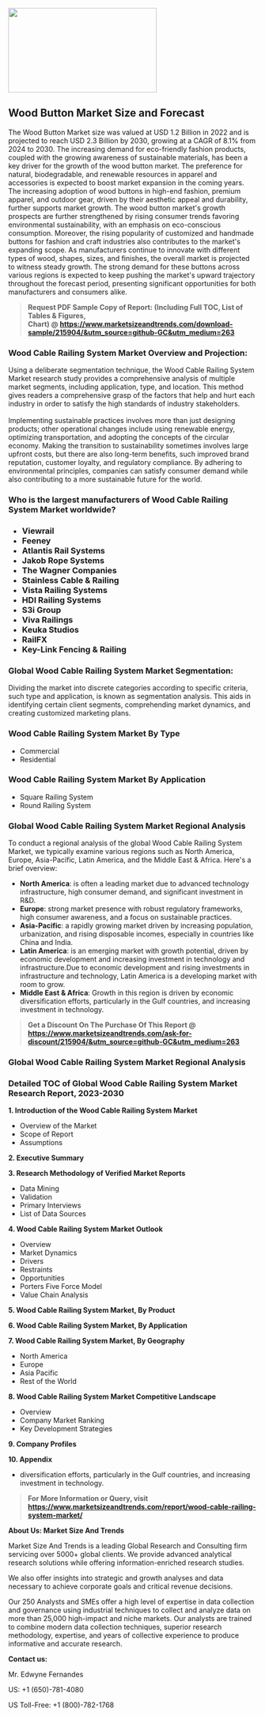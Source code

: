 <p><img class="alignnone size-medium wp-image-20088" src="https://ffe5etoiles.com/wp-content/uploads/2024/12/MST1-300x171.png" alt="" width="300" height="171" /></p><h2>Wood Button Market Size and Forecast</h2><p>The Wood Button Market size was valued at USD 1.2 Billion in 2022 and is projected to reach USD 2.3 Billion by 2030, growing at a CAGR of 8.1% from 2024 to 2030. The increasing demand for eco-friendly fashion products, coupled with the growing awareness of sustainable materials, has been a key driver for the growth of the wood button market. The preference for natural, biodegradable, and renewable resources in apparel and accessories is expected to boost market expansion in the coming years. The increasing adoption of wood buttons in high-end fashion, premium apparel, and outdoor gear, driven by their aesthetic appeal and durability, further supports market growth. The wood button market's growth prospects are further strengthened by rising consumer trends favoring environmental sustainability, with an emphasis on eco-conscious consumption. Moreover, the rising popularity of customized and handmade buttons for fashion and craft industries also contributes to the market's expanding scope. As manufacturers continue to innovate with different types of wood, shapes, sizes, and finishes, the overall market is projected to witness steady growth. The strong demand for these buttons across various regions is expected to keep pushing the market's upward trajectory throughout the forecast period, presenting significant opportunities for both manufacturers and consumers alike.</p><blockquote id="" class=""><strong>Request PDF Sample Copy of Report: (Including Full TOC, List of Tables &amp; Figures, Chart)&nbsp;@&nbsp;<strong><a href="https://www.marketsizeandtrends.com/download-sample/215904/&utm_source=github-GC&utm_medium=263" target="_blank">https://www.marketsizeandtrends.com/download-sample/215904/&utm_source=github-GC&utm_medium=263</a></strong></strong></blockquote><h3 id="" class="">Wood Cable Railing System Market&nbsp;Overview and Projection:</h3><p id="" class="">Using a deliberate segmentation technique, the Wood Cable Railing System Market research study provides a comprehensive analysis of multiple market segments, including application, type, and location. This method gives readers a comprehensive grasp of the factors that help and hurt each industry in order to satisfy the high standards of industry stakeholders. <br /> <br />Implementing sustainable practices involves more than just designing products; other operational changes include using renewable energy, optimizing transportation, and adopting the concepts of the circular economy. Making the transition to sustainability sometimes involves large upfront costs, but there are also long-term benefits, such improved brand reputation, customer loyalty, and regulatory compliance. By adhering to environmental principles, companies can satisfy consumer demand while also contributing to a more sustainable future for the world.</p><h3 id="" class="">Who is the largest manufacturers of&nbsp;Wood Cable Railing System Market worldwide?</h3><h3 class=""><p><ul><li>Viewrail </li><li> Feeney </li><li> Atlantis Rail Systems </li><li> Jakob Rope Systems </li><li> The Wagner Companies </li><li> Stainless Cable & Railing </li><li> Vista Railing Systems </li><li> HDI Railing Systems </li><li> S3i Group </li><li> Viva Railings </li><li> Keuka Studios </li><li> RailFX </li><li> Key-Link Fencing & Railing</li></ul></p></h3><h3 id="" class="">Global&nbsp;Wood Cable Railing System Market Segmentation:</h3><p id="" class="">Dividing the market into discrete categories according to specific criteria, such type and application, is known as segmentation analysis. This aids in identifying certain client segments, comprehending market dynamics, and creating customized marketing plans.</p><h3 id="" class="">Wood Cable Railing System Market&nbsp;By Type</h3><p><p><ul><li>Commercial</li><li> Residential</p></li></ul></p></p><h3 id="" class="">Wood Cable Railing System Market&nbsp;By Application</h3><p class=""><p><ul><li>Square Railing System</li><li> Round Railing System</li></ul></p></p><h3 id="" class="">Global Wood Cable Railing System Market Regional Analysis</h3><p id="" class="">To conduct a regional analysis of the global Wood Cable Railing System Market, we typically examine various regions such as North America, Europe, Asia-Pacific, Latin America, and the Middle East &amp; Africa. Here's a brief overview:</p><ul><li><strong>North America</strong>: is often a leading market due to advanced technology infrastructure, high consumer demand, and significant investment in R&amp;D.</li><li><strong>Europe</strong>: strong market presence with robust regulatory frameworks, high consumer awareness, and a focus on sustainable practices.</li><li><strong>Asia-Pacific</strong>: a rapidly growing market driven by increasing population, urbanization, and rising disposable incomes, especially in countries like China and India.</li><li><strong>Latin America</strong>: is an emerging market with growth potential, driven by economic development and increasing investment in technology and infrastructure.Due to economic development and rising investments in infrastructure and technology, Latin America is a developing market with room to grow.</li><li><strong>Middle East &amp; Africa</strong>: Growth in this region is driven by economic diversification efforts, particularly in the Gulf countries, and increasing investment in technology.</li></ul><blockquote id="" class=""><strong>Get a Discount On The Purchase Of This Report @ <strong><a href="https://www.marketsizeandtrends.com/ask-for-discount/215904/&utm_source=github-GC&utm_medium=263" target="_blank">https://www.marketsizeandtrends.com/ask-for-discount/215904/&utm_source=github-GC&utm_medium=263</a></strong></strong></blockquote><h3 id="" class="">Global Wood Cable Railing System Market Regional Analysis</h3><h3 id="" class="">Detailed TOC of Global Wood Cable Railing System Market Research Report, 2023-2030</h3><p id="" class=""><strong>1. Introduction of the Wood Cable Railing System Market</strong></p><ul><li>Overview of the Market</li><li>Scope of Report</li><li>Assumptions</li></ul><p id="" class=""><strong>2. Executive Summary</strong></p><p id="" class=""><strong>3. Research Methodology of Verified Market Reports</strong></p><ul><li>Data Mining</li><li>Validation</li><li>Primary Interviews</li><li>List of Data Sources</li></ul><p id="" class=""><strong>4. Wood Cable Railing System Market Outlook</strong></p><ul><li>Overview</li><li>Market Dynamics</li><li>Drivers</li><li>Restraints</li><li>Opportunities</li><li>Porters Five Force Model</li><li>Value Chain Analysis</li></ul><p id="" class=""><strong>5. Wood Cable Railing System Market, By Product</strong></p><p id="" class=""><strong>6. Wood Cable Railing System Market, By Application</strong></p><p id="" class=""><strong>7. Wood Cable Railing System Market, By Geography</strong></p><ul><li>North America</li><li>Europe</li><li>Asia Pacific</li><li>Rest of the World</li></ul><p id="" class=""><strong>8. Wood Cable Railing System Market Competitive Landscape</strong></p><ul><li>Overview</li><li>Company Market Ranking</li><li>Key Development Strategies</li></ul><p id="" class=""><strong>9. Company Profiles</strong></p><p id="" class=""><strong>10. Appendix</strong></p><ul><li>diversification efforts, particularly in the Gulf countries, and increasing investment in technology.</li></ul><blockquote id="" class=""><strong>For More Information or Query, visit <strong><strong><a href="https://www.marketsizeandtrends.com/report/wood-cable-railing-system-market/" target="_blank">https://www.marketsizeandtrends.com/report/wood-cable-railing-system-market/</a></strong></strong></strong></blockquote><p id="" class=""><strong>About Us: Market Size And Trends</strong></p><p id="" class="">Market Size And Trends is a leading Global Research and Consulting firm servicing over 5000+ global clients. We provide advanced analytical research solutions while offering information-enriched research studies.</p><p id="" class="">We also offer insights into strategic and growth analyses and data necessary to achieve corporate goals and critical revenue decisions.</p><p id="" class="">Our 250 Analysts and SMEs offer a high level of expertise in data collection and governance using industrial techniques to collect and analyze data on more than 25,000 high-impact and niche markets. Our analysts are trained to combine modern data collection techniques, superior research methodology, expertise, and years of collective experience to produce informative and accurate research.</p><p id="" class=""><strong>Contact us:</strong></p><p id="" class="">Mr. Edwyne Fernandes</p><p id="" class="">US: +1 (650)-781-4080</p><p id="" class="">US Toll-Free: +1 (800)-782-1768</p>
